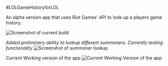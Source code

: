 #LOLGameHistoryforLOL

An alpha version app that uses Riot Games' API to look up a players game history.

![Screenshot of current build](files/Resources/ScreenShot.png "Current Build")

*Added preliminary ability to lookup different summoners. Currently testing functionality*
![Screenshot of summoner lookup](files/Resources/LookupScreenShot.png "Alpha lookup build")

Current Working version of the app
![Current Working Version of the app](http://gfycat.com/ElementaryWetBlueandgoldmackaw)
